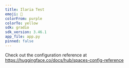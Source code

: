 ```yaml
---
title: Ilaria Test
emoji: 🐨
colorFrom: purple
colorTo: yellow
sdk: gradio
sdk_version: 3.46.1
app_file: app.py
pinned: false
---
```


Check out the configuration reference at https://huggingface.co/docs/hub/spaces-config-reference
